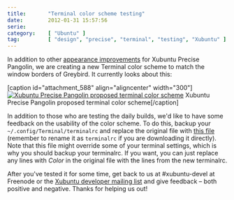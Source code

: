 ```yaml
---
title:       "Terminal color scheme testing"
date:        2012-01-31 15:57:56
serie:       
category:    [ "Ubuntu" ]
tag:         [ "design", "precise", "terminal", "testing", "Xubuntu" ]
---
```


In addition to other [appearance improvements](https://blueprints.launchpad.net/ubuntu/+spec/other-p-xubuntu-appearance-improvements "Blueprint: Appearance improvements (Launchpad)") for Xubuntu Precise Pangolin, we are creating a new Terminal color scheme to match the window borders of Greybird. It currently looks about this:

\[caption id="attachment\_588" align="aligncenter" width="300"\][![Xubuntu Precise Pangolin proposed terminal color scheme](http://open.knome.fi/files/2012/01/xubuntu-precise-terminal-colors-300x203.png)](http://open.knome.fi/files/2012/01/xubuntu-precise-terminal-colors.png) Xubuntu Precise Pangolin proposed terminal color scheme\[/caption\]

In addition to those who are testing the daily builds, we'd like to have some feedback on the usability of the color scheme. To do this, backup your `~/.config/Terminal/terminalrc` and replace the original file with [this file](http://open.knome.fi/files/2012/01/xubuntu-precise-terminalrc "Xubuntu Precise Pangolin terminalrc") (remember to rename it as `terminalrc` if you are downloading it directly). Note that this file might override some of your terminal settings, which is why you should backup your terminalrc. If you want, you can just replace any lines with *Color* in the original file with the lines from the new terminalrc.

After you've tested it for some time, get back to us at #xubuntu-devel at Freenode or the [Xubuntu developer mailing list](https://lists.ubuntu.com/mailman/listinfo/xubuntu-devel) and give feedback – both positive and negative. Thanks for helping us out!
